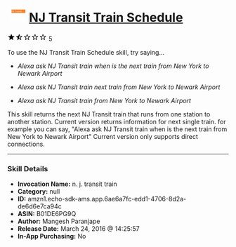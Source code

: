 # &nbsp;<img src="skill_icon" alt="NJ Transit Train Schedule icon" width="36"> [NJ Transit Train Schedule](http://alexa.amazon.com/#skills/amzn1.echo-sdk-ams.app.6ae6a7fc-edd1-4706-8d2a-de6d6e7ca94c)
![1.4 stars](../../images/ic_star_black_18dp_1x.png)![1.4 stars](../../images/ic_star_half_black_18dp_1x.png)![1.4 stars](../../images/ic_star_border_black_18dp_1x.png)![1.4 stars](../../images/ic_star_border_black_18dp_1x.png)![1.4 stars](../../images/ic_star_border_black_18dp_1x.png) 5

To use the NJ Transit Train Schedule skill, try saying...

* *Alexa ask NJ Transit train when is the next train from New York to Newark Airport*

* *Alexa ask NJ Transit train next train from New York to Newark Airport*

* *Alexa ask NJ Transit train from New York to Newark Airport*

This skill returns the next NJ Transit train that runs from one station to another station.
Current version returns information for next single train.
for example you can say, "Alexa ask NJ Transit train when is the next train from New York to Newark Airport" Current version only supports direct connections.

***

### Skill Details

* **Invocation Name:** n. j. transit train
* **Category:** null
* **ID:** amzn1.echo-sdk-ams.app.6ae6a7fc-edd1-4706-8d2a-de6d6e7ca94c
* **ASIN:** B01DE6PG9Q
* **Author:** Mangesh Paranjape
* **Release Date:** March 24, 2016 @ 14:25:57
* **In-App Purchasing:** No
